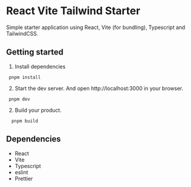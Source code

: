 # React Vite Tailwind Starter

Simple starter application using React, Vite (for bundling), Typescript and TailwindCSS.

## Getting started

1. Install dependencies

```
 pnpm install
```

2. Start the dev server. And open http://localhost:3000 in your browser.

```
 pnpm dev
```

2. Build your product.

```
  pnpm build
```

## Dependencies

- React
- Vite
- Typescript
- eslint
- Prettier
